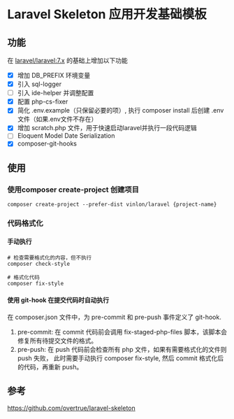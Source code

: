 # Laravel Skeleton 应用开发基础模板

## 功能

在 [laravel/laravel:7.x](https://github.com/laravel/laravel/tree/7.x) 的基础上增加以下功能

- [x] 增加 DB_PREFIX 环境变量
- [x] 引入 sql-logger
- [ ] 引入 ide-helper 并调整配置
- [x] 配置 php-cs-fixer
- [x] 简化 .env.example（只保留必要的项）, 执行 composer install 后创建 .env 文件（如果.env文件不存在）
- [x] 增加 scratch.php 文件，用于快速启动laravel并执行一段代码逻辑
- [ ] Eloquent Model Date Serialization
- [x] composer-git-hooks

## 使用 

### 使用composer create-project 创建项目

```shell script
composer create-project --prefer-dist vinlon/laravel {project-name}
```

### 代码格式化

#### 手动执行

```shell script
# 检查需要格式化的内容，但不执行
composer check-style

# 格式化代码
composer fix-style 
```

#### 使用 git-hook 在提交代码时自动执行

在 composer.json 文件中，为 pre-commit 和 pre-push 事件定义了 git-hook.

1. pre-commit: 在 commit 代码前会调用 fix-staged-php-files 脚本，该脚本会修复所有待提交文件的格式。
2. pre-push: 在 push 代码前会检查所有 php 文件，如果有需要格式化的文件则 push 失败，
此时需要手动执行 composer fix-style, 然后 commit 格式化后的代码，再重新 push。


## 参考
https://github.com/overtrue/laravel-skeleton